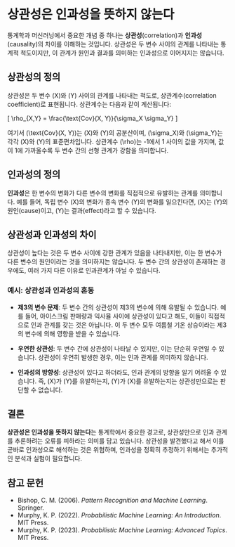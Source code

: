 # 상관성은 인과성을 뜻하지 않는다

통계학과 머신러닝에서 중요한 개념 중 하나는 **상관성**(correlation)과 **인과성**(causality)의 차이를 이해하는 것입니다. 상관성은 두 변수 사이의 관계를 나타내는 통계적 척도이지만, 이 관계가 원인과 결과를 의미하는 인과성으로 이어지지는 않습니다.

## 상관성의 정의

상관성은 두 변수 \(X\)와 \(Y\) 사이의 관계를 나타내는 척도로, 상관계수(correlation coefficient)로 표현됩니다. 상관계수는 다음과 같이 계산됩니다:

\[
\rho_{X,Y} = \frac{\text{Cov}(X, Y)}{\sigma_X \sigma_Y}
\]

여기서 \(\text{Cov}(X, Y)\)는 \(X\)와 \(Y\)의 공분산이며, \(\sigma_X\)와 \(\sigma_Y\)는 각각 \(X\)와 \(Y\)의 표준편차입니다. 상관계수 \(\rho\)는 -1에서 1 사이의 값을 가지며, 값이 1에 가까울수록 두 변수 간의 선형 관계가 강함을 의미합니다.

## 인과성의 정의

**인과성**은 한 변수의 변화가 다른 변수의 변화를 직접적으로 유발하는 관계를 의미합니다. 예를 들어, 독립 변수 \(X\)의 변화가 종속 변수 \(Y\)의 변화를 일으킨다면, \(X\)는 \(Y\)의 원인(cause)이고, \(Y\)는 결과(effect)라고 할 수 있습니다.

## 상관성과 인과성의 차이

상관성이 높다는 것은 두 변수 사이에 강한 관계가 있음을 나타내지만, 이는 한 변수가 다른 변수의 원인이라는 것을 의미하지는 않습니다. 두 변수 간의 상관성이 존재하는 경우에도, 여러 가지 다른 이유로 인과관계가 아닐 수 있습니다.

### 예시: 상관성과 인과성의 혼동

- **제3의 변수 문제**: 두 변수 간의 상관성이 제3의 변수에 의해 유발될 수 있습니다. 예를 들어, 아이스크림 판매량과 익사율 사이에 상관성이 있다고 해도, 이들이 직접적으로 인과 관계를 갖는 것은 아닙니다. 이 두 변수 모두 여름철 기온 상승이라는 제3의 변수에 의해 영향을 받을 수 있습니다.

- **우연한 상관성**: 두 변수 간에 상관성이 나타날 수 있지만, 이는 단순히 우연일 수 있습니다. 상관성이 우연히 발생한 경우, 이는 인과 관계를 의미하지 않습니다.

- **인과성의 방향성**: 상관성이 있다고 하더라도, 인과 관계의 방향을 알기 어려울 수 있습니다. 즉, \(X\)가 \(Y\)를 유발하는지, \(Y\)가 \(X\)를 유발하는지는 상관성만으로는 판단할 수 없습니다.

## 결론

**상관성은 인과성을 뜻하지 않는다**는 통계학에서 중요한 경고로, 상관성만으로 인과 관계를 추론하려는 오류를 피하라는 의미를 담고 있습니다. 상관성을 발견했다고 해서 이를 곧바로 인과성으로 해석하는 것은 위험하며, 인과성을 정확히 추정하기 위해서는 추가적인 분석과 실험이 필요합니다.

## 참고 문헌

- Bishop, C. M. (2006). *Pattern Recognition and Machine Learning*. Springer.
- Murphy, K. P. (2022). *Probabilistic Machine Learning: An Introduction*. MIT Press.
- Murphy, K. P. (2023). *Probabilistic Machine Learning: Advanced Topics*. MIT Press.
